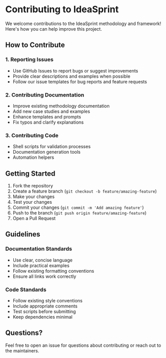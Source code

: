 # Contributing to IdeaSprint

We welcome contributions to the IdeaSprint methodology and framework! Here's how you can help improve this project.

## How to Contribute

### 1. Reporting Issues
- Use GitHub Issues to report bugs or suggest improvements
- Provide clear descriptions and examples when possible
- Follow our issue templates for bug reports and feature requests

### 2. Contributing Documentation
- Improve existing methodology documentation
- Add new case studies and examples
- Enhance templates and prompts
- Fix typos and clarify explanations

### 3. Contributing Code
- Shell scripts for validation processes
- Documentation generation tools
- Automation helpers

## Getting Started

1. Fork the repository
2. Create a feature branch (`git checkout -b feature/amazing-feature`)
3. Make your changes
4. Test your changes
5. Commit your changes (`git commit -m 'Add amazing feature'`)
6. Push to the branch (`git push origin feature/amazing-feature`)
7. Open a Pull Request

## Guidelines

### Documentation Standards
- Use clear, concise language
- Include practical examples
- Follow existing formatting conventions
- Ensure all links work correctly

### Code Standards
- Follow existing style conventions
- Include appropriate comments
- Test scripts before submitting
- Keep dependencies minimal

## Questions?

Feel free to open an issue for questions about contributing or reach out to the maintainers.
